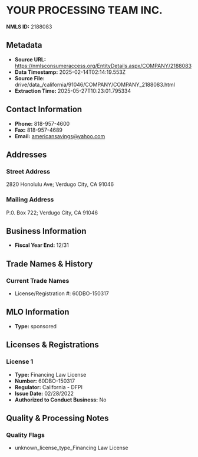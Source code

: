 # YOUR PROCESSING TEAM INC.

**NMLS ID:** 2188083

## Metadata
- **Source URL:** https://nmlsconsumeraccess.org/EntityDetails.aspx/COMPANY/2188083
- **Data Timestamp:** 2025-02-14T02:14:19.553Z
- **Source File:** drive/data_/california/91046/COMPANY/COMPANY_2188083.html
- **Extraction Time:** 2025-05-27T10:23:01.795334

## Contact Information
- **Phone:** 818-957-4600
- **Fax:** 818-957-4689
- **Email:** americansavings@yahoo.com

## Addresses
### Street Address
2820 Honolulu Ave; Verdugo City, CA 91046

### Mailing Address
P.0. Box 722; Verdugo City, CA 91046

## Business Information
- **Fiscal Year End:** 12/31

## Trade Names & History
### Current Trade Names
- License/Registration #: 60DBO-150317

## MLO Information
- **Type:** sponsored

## Licenses & Registrations

### License 1
- **Type:** Financing Law License
- **Number:** 60DBO-150317
- **Regulator:** California - DFPI
- **Issue Date:** 02/28/2022
- **Authorized to Conduct Business:** No

## Quality & Processing Notes
### Quality Flags
- unknown_license_type_Financing Law License

